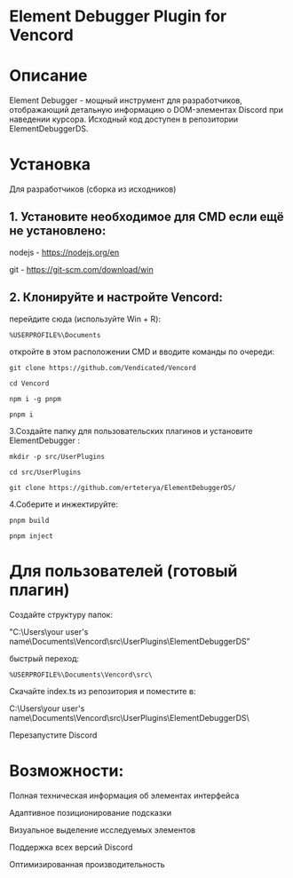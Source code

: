 # Element Debugger Plugin for Vencord

# Описание
Element Debugger - мощный инструмент для разработчиков, отображающий детальную информацию о DOM-элементах Discord при наведении курсора. Исходный код доступен в репозитории ElementDebuggerDS.

# Установка
Для разработчиков (сборка из исходников)
## 1. Установите необходимое для CMD если ещё не установлено:

nodejs - https://nodejs.org/en

git - https://git-scm.com/download/win
 
## 2. Клонируйте и настройте Vencord:
перейдите сюда (используйте Win + R): 
```
%USERPROFILE%\Documents
```
откройте в этом расположении CMD и вводите команды по очереди:
```
git clone https://github.com/Vendicated/Vencord
```
```
cd Vencord
```
```
npm i -g pnpm
```
```
pnpm i
```
3.Создайте папку для пользовательских плагинов и установите ElementDebugger :
```
mkdir -p src/UserPlugins
```
```
cd src/UserPlugins
```
```
git clone https://github.com/erteterya/ElementDebuggerDS/
```
4.Соберите и инжектируйте:
```
pnpm build
```
```
pnpm inject
```
# Для пользователей (готовый плагин)
Создайте структуру папок:

 "C:\Users\your user's name\Documents\Vencord\src\UserPlugins\ElementDebuggerDS"

быстрый переход:
``` 
%USERPROFILE%\Documents\Vencord\src\
```
Скачайте index.ts из репозитория и поместите в:

C:\Users\your user's name\Documents\Vencord\src\UserPlugins\ElementDebuggerDS\

Перезапустите Discord

# Возможности:
Полная техническая информация об элементах интерфейса

Адаптивное позиционирование подсказки

Визуальное выделение исследуемых элементов

Поддержка всех версий Discord

Оптимизированная производительность
